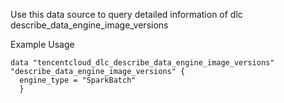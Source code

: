 Use this data source to query detailed information of dlc describe_data_engine_image_versions

Example Usage

```hcl
data "tencentcloud_dlc_describe_data_engine_image_versions" "describe_data_engine_image_versions" {
  engine_type = "SparkBatch"
  }
```
